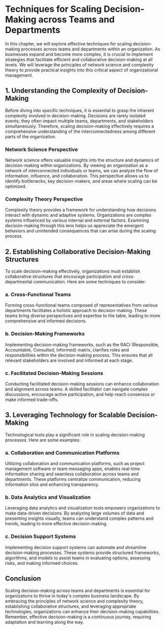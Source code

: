 # Techniques for Scaling Decision-Making across Teams and Departments

In this chapter, we will explore effective techniques for scaling decision-making processes across teams and departments within an organization. As businesses expand and become more complex, it is crucial to implement strategies that facilitate efficient and collaborative decision-making at all levels. We will leverage the principles of network science and complexity theory to provide practical insights into this critical aspect of organizational management.

## 1\. Understanding the Complexity of Decision-Making

Before diving into specific techniques, it is essential to grasp the inherent complexity involved in decision-making. Decisions are rarely isolated events; they often impact multiple teams, departments, and stakeholders simultaneously. Therefore, scaling decision-making effectively requires a comprehensive understanding of the interconnectedness among different parts of the organization.

### Network Science Perspective

Network science offers valuable insights into the structure and dynamics of decision-making within organizations. By viewing an organization as a network of interconnected individuals or teams, we can analyze the flow of information, influence, and collaboration. This perspective allows us to identify bottlenecks, key decision-makers, and areas where scaling can be optimized.

### Complexity Theory Perspective

Complexity theory provides a framework for understanding how decisions interact with dynamic and adaptive systems. Organizations are complex systems influenced by various internal and external factors. Examining decision-making through this lens helps us appreciate the emergent behaviors and unintended consequences that can arise during the scaling process.

## 2\. Establishing Collaborative Decision-Making Structures

To scale decision-making effectively, organizations must establish collaborative structures that encourage participation and cross-departmental communication. Here are some techniques to consider:

### a. Cross-Functional Teams

Forming cross-functional teams composed of representatives from various departments facilitates a holistic approach to decision-making. These teams bring diverse perspectives and expertise to the table, leading to more comprehensive and informed decisions.

### b. Decision-Making Frameworks

Implementing decision-making frameworks, such as the RACI (Responsible, Accountable, Consulted, Informed) matrix, clarifies roles and responsibilities within the decision-making process. This ensures that all relevant stakeholders are involved and informed at each stage.

### c. Facilitated Decision-Making Sessions

Conducting facilitated decision-making sessions can enhance collaboration and alignment across teams. A skilled facilitator can navigate complex discussions, encourage active participation, and help reach consensus or make informed trade-offs.

## 3\. Leveraging Technology for Scalable Decision-Making

Technological tools play a significant role in scaling decision-making processes. Here are some examples:

### a. Collaboration and Communication Platforms

Utilizing collaboration and communication platforms, such as project management software or team messaging apps, enables real-time information sharing and seamless collaboration across teams and departments. These platforms centralize communication, reducing information silos and enhancing transparency.

### b. Data Analytics and Visualization

Leveraging data analytics and visualization tools empowers organizations to make data-driven decisions. By analyzing large volumes of data and presenting insights visually, teams can understand complex patterns and trends, leading to more effective decision-making.

### c. Decision Support Systems

Implementing decision support systems can automate and streamline decision-making processes. These systems provide structured frameworks, algorithms, and models to assist teams in evaluating options, assessing risks, and making informed choices.

## Conclusion

Scaling decision-making across teams and departments is essential for organizations to thrive in today's complex business landscape. By embracing the principles of network science and complexity theory, establishing collaborative structures, and leveraging appropriate technologies, organizations can enhance their decision-making capabilities. Remember, effective decision-making is a continuous journey, requiring adaptation and learning along the way.
